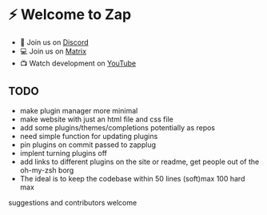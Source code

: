 # ⚡ Welcome to Zap

- 🔌 Join us on [Discord](https://discord.gg/Xb9B4Ny)
- 💻 Join us on [Matrix](https://matrix.to/#/#the-machine:matrix.org)
- 📺 Watch development on [YouTube](https://www.youtube.com/channel/UCS97tchJDq17Qms3cux8wcA)

## TODO
- make plugin manager more minimal
- make website with just an html file and css file
- add some plugins/themes/completions potentially as repos
- need simple function for updating plugins
- pin plugins on commit passed to zapplug
- implent turning plugins off
- add links to different plugins on the site or readme, get people out of the oh-my-zsh borg
- The ideal is to keep the codebase within 50 lines (soft)max 100 hard max

suggestions and contributors welcome
